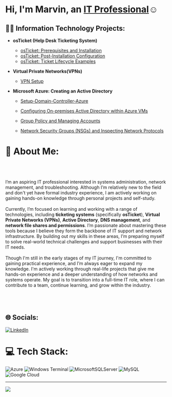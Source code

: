 <h1>Hi, I'm Marvin, an <a href="https://linkedin.com/in/marvin-sanchez-7ba900325">IT Professional</a>☺</h1>

<h2>👨‍💻 Information Technology Projects:</h2>

- <b>osTicket (Help Desk Ticketing System)</b>
  - [osTicket: Prerequisites and Installation](https://github.com/M-SanchZ/osticket-prereqs)
  - [osTicket: Post-Installation Configuration](https://github.com/M-SanchZ/M-SanchZ-oSticket-Post-Insallation-Configuration-)
  - [osTicket: Ticket Lifecycle Examples](https://github.com/M-SanchZ/osticket-Ticket-Life-Examples-)
- <b>Virtual Private Networks(VPNs)</b>
  - [VPN Setup](https://github.com/M-SanchZ/VPN-Setup-and-Usage-Proton-VPN-/tree/main)

- <b>Microsoft Azure: Creating an Active Directory</b>

  - [Setup-Domain-Controller-Azure](https://github.com/M-SanchZ/Setup-Domain-Controller-in-Azure) 
  - [Configuring On-premises Active Directory within Azure VMs](https://github.com/M-SanchZ/Active-Directory)
  - [Group Policy and Managing Accounts](https://github.com/M-SanchZ/enabling-and-Unlocking-Accounts-)


  - [Network Security Groups (NSGs) and Inspecting Network Protocols](https://github.com/M-SanchZ/azure-network-protocols)









# 💫 About Me:
<br><br><br>I’m an aspiring IT professional interested in systems administration, network management, and troubleshooting. Although I’m relatively new to the field and don't yet have formal industry experience, I am actively working on gaining hands-on knowledge through personal projects and self-study. <br><br>Currently, I’m focused on learning and working with a range of technologies, including **ticketing systems** (specifically **osTicket**), **Virtual Private Networks (VPNs)**, **Active Directory**, **DNS management**, and **network file shares and permissions**. I’m passionate about mastering these tools because I believe they form the backbone of IT support and network infrastructure. By building out my skills in these areas, I’m preparing myself to solve real-world technical challenges and support businesses with their IT needs.<br><br>Though I'm still in the early stages of my IT journey, I'm committed to gaining practical experience, and I’m always eager to expand my knowledge. I'm actively working through real-life projects that give me hands-on experience and a deeper understanding of how networks and systems operate. My goal is to transition into a full-time IT role, where I can contribute to a team, continue learning, and grow within the industry.<br><br><br><br>


## 🌐 Socials:
[![LinkedIn](https://img.shields.io/badge/LinkedIn-%230077B5.svg?logo=linkedin&logoColor=white)](https://linkedin.com/in/https://www.linkedin.com/in/marvin-sanchez-7ba900325/)  

# 💻 Tech Stack:
![Azure](https://img.shields.io/badge/azure-%230072C6.svg?style=for-the-badge&logo=microsoftazure&logoColor=white) ![Windows Terminal](https://img.shields.io/badge/Windows%20Terminal-%234D4D4D.svg?style=for-the-badge&logo=windows-terminal&logoColor=white) ![MicrosoftSQLServer](https://img.shields.io/badge/Microsoft%20SQL%20Server-CC2927?style=for-the-badge&logo=microsoft%20sql%20server&logoColor=white) ![MySQL](https://img.shields.io/badge/mysql-4479A1.svg?style=for-the-badge&logo=mysql&logoColor=white) ![Google Cloud](https://img.shields.io/badge/GoogleCloud-%234285F4.svg?style=for-the-badge&logo=google-cloud&logoColor=white)

---
[![](https://visitcount.itsvg.in/api?id=M-SanchZ&icon=0&color=3)](https://visitcount.itsvg.in)

<!-- Proudly created with GPRM ( https://gprm.itsvg.in ) -->










